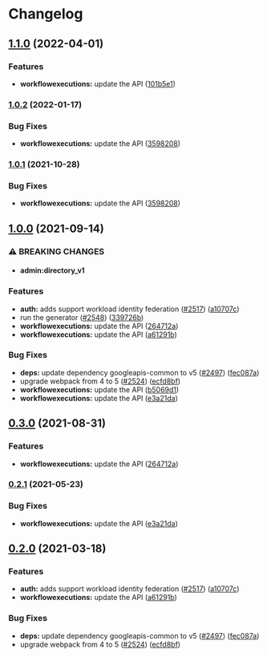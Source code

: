 # Changelog

## [1.1.0](https://github.com/googleapis/google-api-nodejs-client/compare/workflowexecutions-v1.0.2...workflowexecutions-v1.1.0) (2022-04-01)


### Features

* **workflowexecutions:** update the API ([101b5e1](https://github.com/googleapis/google-api-nodejs-client/commit/101b5e140b20bc391975aeb68772da4cc1d59d4a))

### [1.0.2](https://github.com/googleapis/google-api-nodejs-client/compare/workflowexecutions-v1.0.1...workflowexecutions-v1.0.2) (2022-01-17)


### Bug Fixes

* **workflowexecutions:** update the API ([3598208](https://github.com/googleapis/google-api-nodejs-client/commit/3598208dcc0710268f35197a1e9f2b230a2cc2c1))

### [1.0.1](https://www.github.com/googleapis/google-api-nodejs-client/compare/workflowexecutions-v1.0.0...workflowexecutions-v1.0.1) (2021-10-28)


### Bug Fixes

* **workflowexecutions:** update the API ([3598208](https://www.github.com/googleapis/google-api-nodejs-client/commit/3598208dcc0710268f35197a1e9f2b230a2cc2c1))

## [1.0.0](https://www.github.com/googleapis/google-api-nodejs-client/compare/workflowexecutions-v0.3.0...workflowexecutions-v1.0.0) (2021-09-14)


### ⚠ BREAKING CHANGES

* #### admin:directory_v1

### Features

* **auth:** adds support workload identity federation ([#2517](https://www.github.com/googleapis/google-api-nodejs-client/issues/2517)) ([a10707c](https://www.github.com/googleapis/google-api-nodejs-client/commit/a10707c477759e7c9ef6360a2fe800856fb600c1))
* run the generator ([#2548](https://www.github.com/googleapis/google-api-nodejs-client/issues/2548)) ([339726b](https://www.github.com/googleapis/google-api-nodejs-client/commit/339726b5310e7ea5437e15642cb899c215127f8f))
* **workflowexecutions:** update the API ([264712a](https://www.github.com/googleapis/google-api-nodejs-client/commit/264712ab729a9b4e82c79edc46b6354ace7e0467))
* **workflowexecutions:** update the API ([a61291b](https://www.github.com/googleapis/google-api-nodejs-client/commit/a61291b9ce8f4da935f299dc45eb51321c010c9a))


### Bug Fixes

* **deps:** update dependency googleapis-common to v5 ([#2497](https://www.github.com/googleapis/google-api-nodejs-client/issues/2497)) ([fec087a](https://www.github.com/googleapis/google-api-nodejs-client/commit/fec087abcf3d994dd41c3ffa0a0c12b1f9f09dae))
* upgrade webpack from 4 to 5  ([#2524](https://www.github.com/googleapis/google-api-nodejs-client/issues/2524)) ([ecfd8bf](https://www.github.com/googleapis/google-api-nodejs-client/commit/ecfd8bfcd06e1beabff7ec9a8c4000222379eb8d))
* **workflowexecutions:** update the API ([b5069d1](https://www.github.com/googleapis/google-api-nodejs-client/commit/b5069d1cfaf54bd41e0c8ec3fa35046ab15b4b7d))
* **workflowexecutions:** update the API ([e3a21da](https://www.github.com/googleapis/google-api-nodejs-client/commit/e3a21da7bfd67975915fea22309f36bdd044af18))

## [0.3.0](https://www.github.com/googleapis/google-api-nodejs-client/compare/workflowexecutions-v0.2.1...workflowexecutions-v0.3.0) (2021-08-31)


### Features

* **workflowexecutions:** update the API ([264712a](https://www.github.com/googleapis/google-api-nodejs-client/commit/264712ab729a9b4e82c79edc46b6354ace7e0467))

### [0.2.1](https://www.github.com/googleapis/google-api-nodejs-client/compare/workflowexecutions-v0.2.0...workflowexecutions-v0.2.1) (2021-05-23)


### Bug Fixes

* **workflowexecutions:** update the API ([e3a21da](https://www.github.com/googleapis/google-api-nodejs-client/commit/e3a21da7bfd67975915fea22309f36bdd044af18))

## [0.2.0](https://www.github.com/googleapis/google-api-nodejs-client/compare/workflowexecutions-v0.1.0...workflowexecutions-v0.2.0) (2021-03-18)


### Features

* **auth:** adds support workload identity federation ([#2517](https://www.github.com/googleapis/google-api-nodejs-client/issues/2517)) ([a10707c](https://www.github.com/googleapis/google-api-nodejs-client/commit/a10707c477759e7c9ef6360a2fe800856fb600c1))
* **workflowexecutions:** update the API ([a61291b](https://www.github.com/googleapis/google-api-nodejs-client/commit/a61291b9ce8f4da935f299dc45eb51321c010c9a))


### Bug Fixes

* **deps:** update dependency googleapis-common to v5 ([#2497](https://www.github.com/googleapis/google-api-nodejs-client/issues/2497)) ([fec087a](https://www.github.com/googleapis/google-api-nodejs-client/commit/fec087abcf3d994dd41c3ffa0a0c12b1f9f09dae))
* upgrade webpack from 4 to 5  ([#2524](https://www.github.com/googleapis/google-api-nodejs-client/issues/2524)) ([ecfd8bf](https://www.github.com/googleapis/google-api-nodejs-client/commit/ecfd8bfcd06e1beabff7ec9a8c4000222379eb8d))

